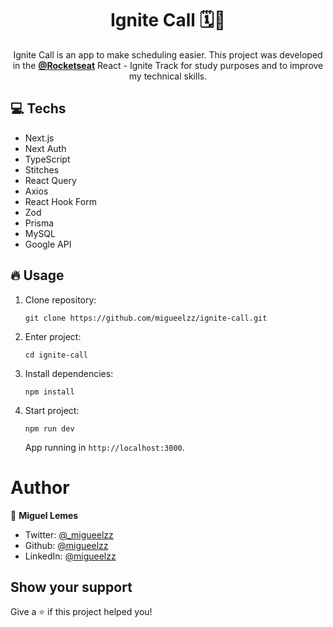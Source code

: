 <div align="center">
  <h1>Ignite Call 🗓️📌</h1>

  Ignite Call is an app to make scheduling easier. This project was developed in the **[@Rocketseat](https://www.rocketseat.com.br/)** React - Ignite Track for study purposes and to improve my technical skills.
</div>

## 💻 Techs

- Next.js
- Next Auth
- TypeScript
- Stitches
- React Query
- Axios
- React Hook Form
- Zod
- Prisma
- MySQL
- Google API


## 🔥 Usage

1. Clone repository:
   ```
   git clone https://github.com/migueelzz/ignite-call.git
   ```
2. Enter project:
   ```
   cd ignite-call
   ```
3. Install dependencies:
   ```
   npm install
   ```
4. Start project:
   ```
   npm run dev
   ```
   App running in `http://localhost:3000`.

# Author

👤 **Miguel Lemes**

- Twitter: [@_migueelzz](https://x.com/_migueelzz)
- Github: [@migueelzz](https://github.com/migueelzz)
- LinkedIn: [@migueelzz](https://www.linkedin.com/in/migueelzz/)

## Show your support

Give a ⭐️ if this project helped you!